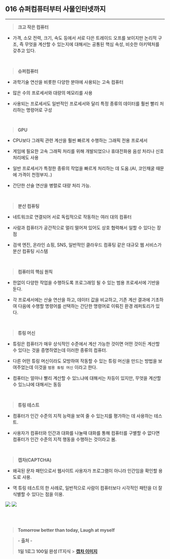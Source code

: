 ## 016 슈퍼컴퓨터부터 사물인터넷까지

---

> **크고 작은 컴퓨터**

- 가격, 소모 전력, 크기, 속도 등에서 서로 다은 트레이드 오프를 보이지만 논리적 구조, 즉 무엇을 계산할 수 있는지에 대해서는 공통된 핵심 속성, 비슷한 아키텍처를 갖추고 있다.

<br>

> **슈퍼컴퓨터**

- 과학기술 연산을 비롯한 다양한 분야에 사용되는 고속 컴퓨터

- 많은 수의 프로세서와 대량의 메모리를 사용

- 사용되는 프로세서도 일반적인 프로세서와 달리 특정 종류의 데이터를 훨씬 빨리 처리하는 명령어로 구성

<br>

> **GPU**

- CPU보다 그래픽 관련 계산을 훨씬 빠르게 수행하는 그래픽 전용 프로세서

- 게임에 필요한 고속 그래픽 처리를 위해 개발되었으나 휴대전화용 음성 처리나 신호처리에도 사용

- 일반 프로세서가 특정한 종류의 작업을 빠르게 처리하는 데 도움.(AI, 코인채굴 때문에 가격이 천정부지..)

- 간단한 산술 연산을 병렬로 대량 처리 가능.

<br>

> **분산 컴퓨팅**

- 네트워크로 연결되어 서로 독립적으로 작동하는 여러 대의 컴퓨터

- 사람과 컴퓨터가 공간적으로 멀리 떨어져 있어도 상호 협력해서 일할 수 있다는 장점

- 검색 엔진, 온라인 쇼핑, SNS, 일반적인 클라우드 컴퓨팅 같은 대규모 웹 서비스가 분산 컴퓨팅 시스템

<br>

> **컴퓨터의 핵심 원칙**

- 한없이 다양한 작업을 수행하도록 프로그래밍 될 수 있는 범용 프로세서에 기반을 둔다.

- 각 프로세서에는 산술 연산을 하고, 데이터 값을 비교하고, 기존 계산 결과에 기초하여 다음에 수행할 명령어를 선택하는 간단한 명령어로 이뤄진 환경 레퍼토리가 있다.

<br>

> **튜링 머신**

- 튜링은 컴퓨터가 매우 상식적인 수준에서 계산 가능한 것이면 어떤 것이든 계산할 수 있다는 것을 증명하였는데 이러한 종류의 컴퓨터.

- 다른 어떤 튜링 머신이라도 모방하여 작동할 수 있는 튜링 머신을 만드는 방법을 보여주었는데 이것을 `범용 튜링 머신` 이라고 한다.

- 컴퓨터는 얼마나 빨리 계산할 수 있느냐에 대해서는 차등이 있지만, 무엇을 계산할 수 있느냐에 대해서는 동등

<br>

> **튜링 테스트**

- 컴퓨터가 인간 수준의 지적 능력을 보여 줄 수 있는지를 평가하는 데 사용하는 테스트.

- 사용자가 컴퓨터와 인간과 대화를 나눌때 대화를 통해 컴퓨터를 구별할 수 없다면 컴퓨터가 인간 수준의 지적 행동을 수행하는 것이라고 봄.

<br>

> **캡차(CAPTCHA)**

- 왜곡된 문자 패턴으로서 웹사이트 사용자가 프로그램이 아니라 인간임을 확인할 용도로 사용.

- 역 튜링 테스트의 한 사례로, 일반적으로 사람이 컴퓨터보다 시각적인 패턴을 더 잘 식별할 수 있다는 점을 이용.

![](https://velog.velcdn.com/images/lilclown/post/d266e799-b656-4f9d-a155-3a7b6051fe8e/image.jpg)
![](https://velog.velcdn.com/images/lilclown/post/4826ad0d-593e-498a-8f7b-4abf54e5dfc3/image.jpg)

<br><br>

> **Tomorrow better than today, Laugh at myself**

> **- 출처 -**
>
> **1일 1로그 100일 완성 IT지식** > **[캡차 이미지](https://zdnet.co.kr/view/?no=20200410142651)**
